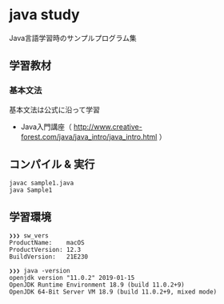 # java study
Java言語学習時のサンプルプログラム集

## 学習教材
### 基本文法
基本文法は公式に沿って学習

- Java入門講座（ http://www.creative-forest.com/java/java_intro/java_intro.html ）


## コンパイル & 実行

```
javac sample1.java
java Sample1
```


## 学習環境

```
❯❯❯ sw_vers
ProductName:    macOS
ProductVersion: 12.3
BuildVersion:   21E230

❯❯❯ java -version
openjdk version "11.0.2" 2019-01-15
OpenJDK Runtime Environment 18.9 (build 11.0.2+9)
OpenJDK 64-Bit Server VM 18.9 (build 11.0.2+9, mixed mode)
```

